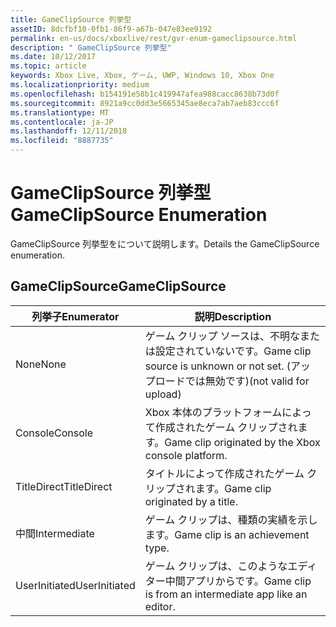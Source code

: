 ```yaml
---
title: GameClipSource 列挙型
assetID: 8dcfbf10-0fb1-86f9-a67b-047e83ee9192
permalink: en-us/docs/xboxlive/rest/gvr-enum-gameclipsource.html
description: " GameClipSource 列挙型"
ms.date: 10/12/2017
ms.topic: article
keywords: Xbox Live, Xbox, ゲーム, UWP, Windows 10, Xbox One
ms.localizationpriority: medium
ms.openlocfilehash: b154191e58b1c419947afea988cacc8638b73d0f
ms.sourcegitcommit: 8921a9cc0dd3e5665345ae8eca7ab7aeb83ccc6f
ms.translationtype: MT
ms.contentlocale: ja-JP
ms.lasthandoff: 12/11/2018
ms.locfileid: "8887735"
---
```

# <a name="gameclipsource-enumeration"></a><span data-ttu-id="e4a83-104">GameClipSource 列挙型</span><span class="sxs-lookup"><span data-stu-id="e4a83-104">GameClipSource Enumeration</span></span>
<span data-ttu-id="e4a83-105">GameClipSource 列挙型をについて説明します。</span><span class="sxs-lookup"><span data-stu-id="e4a83-105">Details the GameClipSource enumeration.</span></span> 
<a id="ID4ET"></a>

 
## <a name="gameclipsource"></a><span data-ttu-id="e4a83-106">GameClipSource</span><span class="sxs-lookup"><span data-stu-id="e4a83-106">GameClipSource</span></span>
 
| <b><span data-ttu-id="e4a83-107">列挙子</span><span class="sxs-lookup"><span data-stu-id="e4a83-107">Enumerator</span></span></b>| <b><span data-ttu-id="e4a83-108">説明</span><span class="sxs-lookup"><span data-stu-id="e4a83-108">Description</span></span></b>| 
| --- | --- | 
| <span data-ttu-id="e4a83-109">None</span><span class="sxs-lookup"><span data-stu-id="e4a83-109">None</span></span>| <span data-ttu-id="e4a83-110">ゲーム クリップ ソースは、不明なまたは設定されていないです。</span><span class="sxs-lookup"><span data-stu-id="e4a83-110">Game clip source is unknown or not set.</span></span> <span data-ttu-id="e4a83-111">(アップロードでは無効です)</span><span class="sxs-lookup"><span data-stu-id="e4a83-111">(not valid for upload)</span></span>| 
| <span data-ttu-id="e4a83-112">Console</span><span class="sxs-lookup"><span data-stu-id="e4a83-112">Console</span></span>| <span data-ttu-id="e4a83-113">Xbox 本体のプラットフォームによって作成されたゲーム クリップされます。</span><span class="sxs-lookup"><span data-stu-id="e4a83-113">Game clip originated by the Xbox console platform.</span></span>| 
| <span data-ttu-id="e4a83-114">TitleDirect</span><span class="sxs-lookup"><span data-stu-id="e4a83-114">TitleDirect</span></span>| <span data-ttu-id="e4a83-115">タイトルによって作成されたゲーム クリップされます。</span><span class="sxs-lookup"><span data-stu-id="e4a83-115">Game clip originated by a title.</span></span>| 
| <span data-ttu-id="e4a83-116">中間</span><span class="sxs-lookup"><span data-stu-id="e4a83-116">Intermediate</span></span> | <span data-ttu-id="e4a83-117">ゲーム クリップは、種類の実績を示します。</span><span class="sxs-lookup"><span data-stu-id="e4a83-117">Game clip is an achievement type.</span></span>| 
| <span data-ttu-id="e4a83-118">UserInitiated</span><span class="sxs-lookup"><span data-stu-id="e4a83-118">UserInitiated</span></span> | <span data-ttu-id="e4a83-119">ゲーム クリップは、このようなエディター中間アプリからです。</span><span class="sxs-lookup"><span data-stu-id="e4a83-119">Game clip is from an intermediate app like an editor.</span></span>| 
  